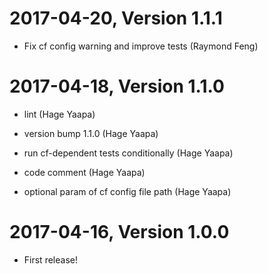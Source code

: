 2017-04-20, Version 1.1.1
=========================

 * Fix cf config warning and improve tests (Raymond Feng)


2017-04-18, Version 1.1.0
=========================

 * lint (Hage Yaapa)

 * version bump 1.1.0 (Hage Yaapa)

 * run cf-dependent tests conditionally (Hage Yaapa)

 * code comment (Hage Yaapa)

 * optional param of cf config file path (Hage Yaapa)


2017-04-16, Version 1.0.0
=========================

 * First release!
